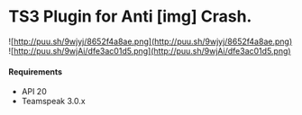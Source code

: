 # TS3 Plugin for Anti [img] Crash.
![http://puu.sh/9wjyj/8652f4a8ae.png](http://puu.sh/9wjyj/8652f4a8ae.png)
![http://puu.sh/9wjAi/dfe3ac01d5.png](http://puu.sh/9wjAi/dfe3ac01d5.png)

#### Requirements
+ API 20
+ Teamspeak  3.0.x